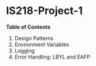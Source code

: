 # IS218-Project-1

**Table of Contents**
1. Design Patterns
2. Environment Variables
3. Logging
4. Error Handling: LBYL and EAFP
